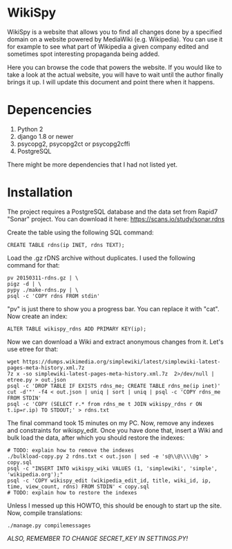 WikiSpy
=======

WikiSpy is a website that allows you to find all changes done by a specified
domain on a website powered by MediaWiki (e.g. Wikipedia). You can use it for
example to see what part of Wikipedia a given company edited and sometimes spot
interesting propaganda being added.

Here you can browse the code that powers the website. If you would like to take
a look at the actual website, you will have to wait until the author finally
brings it up. I will update this document and point there when it happens.

Depencencies
============

1. Python 2
2. django 1.8 or newer
3. psycopg2, psycopg2ct or psycopg2cffi
4. PostgreSQL

There might be more dependencies that I had not listed yet.


Installation
============

The project requires a PostgreSQL database and the data set from Rapid7 "Sonar"
project. You can download it here: https://scans.io/study/sonar.rdns

Create the table using the following SQL command:

```
CREATE TABLE rdns(ip INET, rdns TEXT);
```

Load the .gz rDNS archive without duplicates. I used the following command for
that:

```
pv 20150311-rdns.gz | \
pigz -d | \
pypy ./make-rdns.py | \
psql -c 'COPY rdns FROM stdin'
```

"pv" is just there to show you a progress bar. You can replace it with "cat".
Now create an index:

```
ALTER TABLE wikispy_rdns ADD PRIMARY KEY(ip);
```

Now we can download a Wiki and extract anonymous changes from it. Let's use etree for that:

```
wget https://dumps.wikimedia.org/simplewiki/latest/simplewiki-latest-pages-meta-history.xml.7z
7z x -so simplewiki-latest-pages-meta-history.xml.7z  2>/dev/null | etree.py > out.json
psql -c 'DROP TABLE IF EXISTS rdns_me; CREATE TABLE rdns_me(ip inet)'
cut -d'"' -f4 < out.json | uniq | sort | uniq | psql -c 'COPY rdns_me FROM STDIN'
psql -c 'COPY (SELECT r.* from rdns_me t JOIN wikispy_rdns r ON t.ip=r.ip) TO STDOUT;' > rdns.txt
```

The final command took 15 minutes on my PC. Now, remove any indexes and
constraints for wikispy_edit. Once you have done that, insert a Wiki and bulk
load the data, after which you should restore the indexes:

```
# TODO: explain how to remove the indexes
./bulkload-copy.py 2 rdns.txt < out.json | sed -e 's@\\@\\\\@g' > copy.sql
psql -c "INSERT INTO wikispy_wiki VALUES (1, 'simplewiki', 'simple', 'wikipedia.org');"
psql -c 'COPY wikispy_edit (wikipedia_edit_id, title, wiki_id, ip, time, view_count, rdns) FROM STDIN' < copy.sql
# TODO: explain how to restore the indexes
```

Unless I messed up this HOWTO, this should be enough to start up the site. Now,
compile translations:

```
./manage.py compilemessages
```

*ALSO, REMEMBER TO CHANGE SECRET_KEY IN SETTINGS.PY!*
